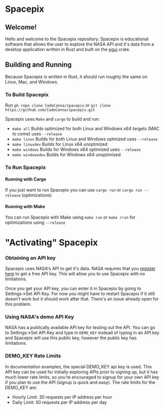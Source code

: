 # Spacepix

## Welcome!
Hello and welcome to the Spacepix repository.  Spacepix is educational software that allows the user to explore the NASA API and it's data from a desktop application written in Rust and built on the [egui](https://github.com/emilk/egui) crate.

## Building and Running
Because Spacepix is written in Rust, it should run roughly the same on Linux, Mac, and Windows.

### To Build Spacepix
Run `gh repo clone CodeCanna/spacepix` or `git clone https://github.com/CodeCanna/spacepix.git`

Spacepix uses `Make` and `cargo` to build and run:
* `make all` Builds optimized for both Linux and Windows x64 targets (MAC to come) uses `--release`
* `make linux` Builds for both Linux and Windows optmized uses `--release`
* `make linuxdev` Builds for Linux x64 unoptmized
* `make windows` Builds for Windows x64 optimized uses `--release`
* `make windowsdev` Builds for Windows x64 unoptimized

### To Run Spacepix

#### Running with Cargo
If you just want to run Spacepix you can use `cargo run` or `cargo run --release` (optimizations)

#### Running with Make
You can run Spacepix with Make using `make run` or `make rrun` for optimizations using `--release`

# "Activating" Spacepix

### Obtaining an API key
Spacepix uses NASA's API to get it's data.  NASA requires that you [register here](https://api.nasa.gov/) to get a free API key.  This will allow you to use Spacepix with no limitations.

Once you get your API key, you can enter it in Spacepix by going to Settings->Set API Key.  For now you might have to restart Spacepix if it still doesn't work but it should work after that.  There's an issue already open for this problem.

### Using NASA's demo API Key
NASA has a publically available API key for testing out the API.  You can go to Settings->Set API Key and type in `DEMO_KEY` instead of typing in an API key and Spacepix will use this public key, however the public key has limitations.

### DEMO_KEY Rate Limits

In documentation examples, the special DEMO_KEY api key is used. This API key can be used for initially exploring APIs prior to signing up, but it has much lower rate limits, so you’re encouraged to signup for your own API key if you plan to use the API (signup is quick and easy). The rate limits for the DEMO_KEY are:

* Hourly Limit: 30 requests per IP address per hour
* Daily Limit: 50 requests per IP address per day


